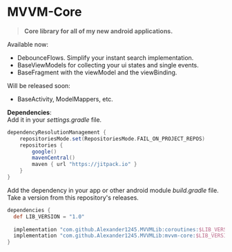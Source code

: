 # MVVM-Core
>**Core library for all of my new android applications.**

Available now:
- DebounceFlows. Simplify your instant search implementation.
- BaseViewModels for collecting your ui states and single events.
- BaseFragment with the viewModel and the viewBinding.

Will be released soon:
- BaseActivity, ModelMappers, etc.

**Dependencies**:<br>
Add it in your <I>settings.gradle</I> file.
```groovy
dependencyResolutionManagement {
    repositoriesMode.set(RepositoriesMode.FAIL_ON_PROJECT_REPOS)
    repositories {
        google()
        mavenCentral()
        maven { url "https://jitpack.io" }
    }
}
```
Add the dependency in your app or other android module <I>build.gradle</I> file.
Take a version from this repository's releases.
```groovy
dependencies {
  def LIB_VERSION = "1.0"
  
  implementation "com.github.Alexander1245.MVVMLib:coroutines:$LIB_VERSION"
  implementation "com.github.Alexander1245.MVVMLib:mvvm-core:$LIB_VERSION"
}
```


